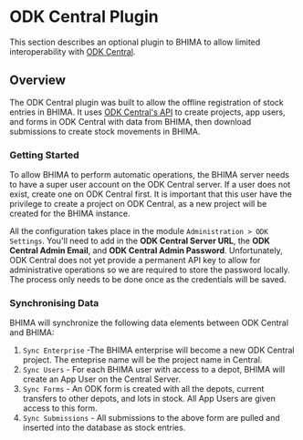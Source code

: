 # ODK Central Plugin

This section describes an optional plugin to BHIMA to allow limited interoperability with [ODK Central](https://docs.getodk.org/central-setup/).

## Overview
The ODK Central plugin was built to allow the offline registration of stock entries in BHIMA.  It uses [ODK Central's API](https://odkcentral.docs.apiary.io/) to create
projects, app users, and forms in ODK Central with data from BHIMA, then download submissions to create stock movements in BHIMA.

### Getting Started
To allow BHIMA to perform automatic operations, the BHIMA server needs to have a super user account on the ODK Central server.  If a user does not exist, create one
on ODK Central first.  It is important that this user have the privilege to create a project on ODK Central, as a new project will be created for the BHIMA instance.

All the configuration takes place in the module `Administration > ODK Settings`.  You'll need to add in the **ODK Central Server URL**, the **ODK Central Admin Email**,
and **ODK Central Admin Password**.  Unfortunately, ODK Central does not yet provide a permanent API key to allow for administrative operations so we are required to
store the password locally.  The process only needs to be done once as the credentials will be saved.

### Synchronising Data
BHIMA will synchronize the following data elements between ODK Central and BHIMA:

1. `Sync Enterprise` -The BHIMA enterprise will become a new ODK Central project.  The enteprise name will be the project name in Central.
2. `Sync Users` - For each BHIMA user with access to a depot, BHIMA will create an App User on the Central Server.
3. `Sync Forms` - An ODK form is created with all the depots, current transfers to other depots, and lots in stock.  All App Users are given access to this form.
4. `Sync Submissions` - All submissions to the above form are pulled and inserted into the database as stock entries.
